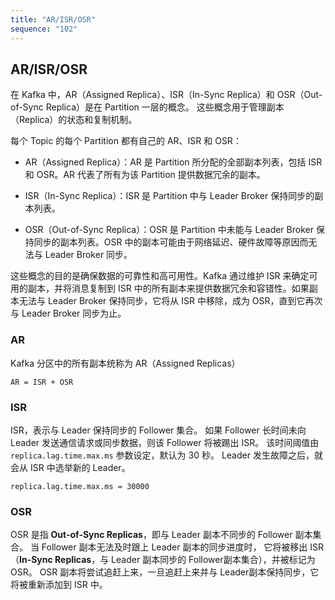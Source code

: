 ```yaml
---
title: "AR/ISR/OSR"
sequence: "102"
---
```


## AR/ISR/OSR

在 Kafka 中，AR（Assigned Replica）、ISR（In-Sync Replica）和 OSR（Out-of-Sync Replica）是在 Partition 一层的概念。
这些概念用于管理副本（Replica）的状态和复制机制。

每个 Topic 的每个 Partition 都有自己的 AR、ISR 和 OSR：

- AR（Assigned Replica）：AR 是 Partition 所分配的全部副本列表，包括 ISR 和 OSR。AR 代表了所有为该 Partition 提供数据冗余的副本。

- ISR（In-Sync Replica）：ISR 是 Partition 中与 Leader Broker 保持同步的副本列表。

- OSR（Out-of-Sync Replica）：OSR 是 Partition 中未能与 Leader Broker 保持同步的副本列表。OSR 中的副本可能由于网络延迟、硬件故障等原因而无法与 Leader Broker 同步。

这些概念的目的是确保数据的可靠性和高可用性。Kafka 通过维护 ISR 来确定可用的副本，并将消息复制到 ISR 中的所有副本来提供数据冗余和容错性。如果副本无法与 Leader Broker 保持同步，它将从 ISR 中移除，成为 OSR，直到它再次与 Leader Broker 同步为止。

### AR

Kafka 分区中的所有副本统称为 AR（Assigned Replicas）

```text
AR = ISR + OSR
```

### ISR

ISR，表示与 Leader 保持同步的 Follower 集合。
如果 Follower 长时间未向 Leader 发送通信请求或同步数据，则该 Follower 将被踢出 ISR。
该时间阈值由 `replica.lag.time.max.ms` 参数设定，默认为 30 秒。
Leader 发生故障之后，就会从 ISR 中选举新的 Leader。

```text
replica.lag.time.max.ms = 30000
```

### OSR

OSR 是指 **Out-of-Sync Replicas**，即与 Leader 副本不同步的 Follower 副本集合。
当 Follower 副本无法及时跟上 Leader 副本的同步进度时，
它将被移出 ISR（**In-Sync Replicas**，与 Leader 副本同步的 Follower副本集合），并被标记为 OSR。
OSR 副本将尝试追赶上来，一旦追赶上来并与 Leader副本保持同步，它将被重新添加到 ISR 中。
